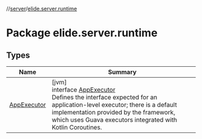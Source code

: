 //[server](../../index.md)/[elide.server.runtime](index.md)

# Package elide.server.runtime

## Types

| Name | Summary |
|---|---|
| [AppExecutor](-app-executor/index.md) | [jvm]<br>interface [AppExecutor](-app-executor/index.md)<br>Defines the interface expected for an application-level executor; there is a default implementation provided by the framework, which uses Guava executors integrated with Kotlin Coroutines. |
